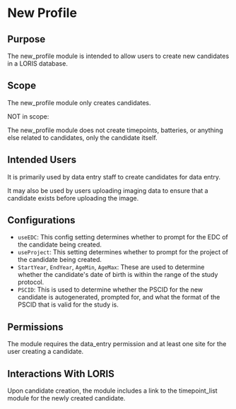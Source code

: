 # New Profile

## Purpose

The new_profile module is intended to allow users to create new
candidates in a LORIS database.

## Scope

The new_profile module only creates candidates.

NOT in scope:

The new_profile module does not create timepoints, batteries, or
anything else related to candidates, only the candidate itself.

## Intended Users

It is primarily used by data entry staff to create candidates for
data entry.

It may also be used by users uploading imaging data to ensure that
a candidate exists before uploading the image.

## Configurations

- `useEDC`: This config setting determines whether to prompt for
  the EDC of the candidate being created.
- `useProject`: This setting determines whether to prompt for the
  project of the candidate being created.
- `StartYear`, `EndYear`, `AgeMin`, `AgeMax`: These are used to
  determine whether the candidate's date of birth is within the
  range of the study protocol.
- `PSCID`: This is used to determine whether the PSCID for the new
  candidate is autogenerated, prompted for, and what the format of
  the PSCID that is valid for the study is.

## Permissions

The module requires the data_entry permission and at least one site
for the user creating a candidate.

## Interactions With LORIS

Upon candidate creation, the module includes a link to the
timepoint_list module for the newly created candidate.
